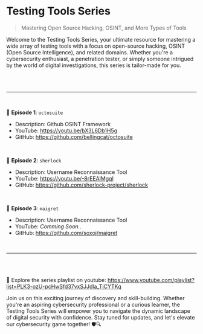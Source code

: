 # Testing Tools Series
> Mastering Open Source Hacking, OSINT, and More Types of Tools

Welcome to the Testing Tools Series, your ultimate resource for mastering a wide array of testing tools with a focus on open-source hacking, OSINT (Open Source Intelligence), and related domains. Whether you're a cybersecurity enthusiast, a penetration tester, or simply someone intrigued by the world of digital investigations, this series is tailor-made for you.

<br><br><hr><br>

🔹 __Episode 1__: `octosuite` 
- Description: Github OSINT Framework
- YouTube: https://youtu.be/bX3L6Db1H5g
- GitHub: https://github.com/bellingcat/octosuite

<br>

🔹 __Episode 2__: `sherlock`
- Description: Username Reconnaissance Tool
- YouTube: https://youtu.be/-8rEEAlMgqI
- GitHub: https://github.com/sherlock-project/sherlock

<br>

🔹 __Episode 3__: `maigret`
- Description: Username Reconnaissance Tool
- YouTube: _Comming Soon.._
- GitHub: https://github.com/soxoj/maigret

<br><hr><br><br>

🔗 Explore the series playlist on youtube: https://www.youtube.com/playlist?list=PLK3-ozU-pcHwSfd37vxSJJdla_TjCYTKq

Join us on this exciting journey of discovery and skill-building. Whether you're an aspiring cybersecurity professional or a curious learner, the Testing Tools Series will empower you to navigate the dynamic landscape of digital security with confidence. Stay tuned for updates, and let's elevate our cybersecurity game together! 🛡️🔍
